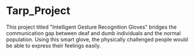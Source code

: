 # Tarp_Project
This project titled "Intelligent Gesture Recognition Gloves" bridges the communication gap between deaf and dumb individuals and the normal population. 
 Using this smart glove, the physically challenged people would be able to express their feelings easily.
